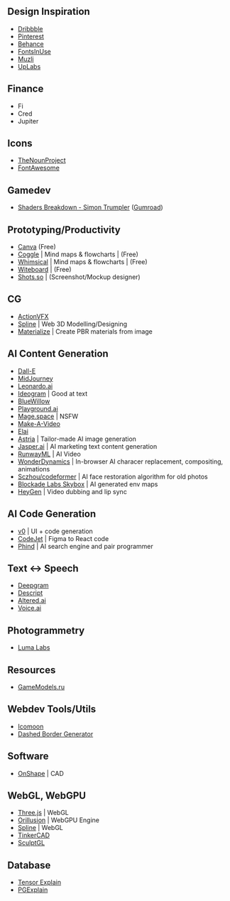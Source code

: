 ## Design Inspiration
- [Dribbble](https://dribbble.com)
- [Pinterest](https://pinterest.com)
- [Behance](https://www.behance.net)
- [FontsInUse](https://fontsinuse.com)
- [Muzli](https://muz.li)
- [UpLabs](https://www.uplabs.com)

## Finance
- Fi
- Cred
- Jupiter

## Icons
- [TheNounProject](https://thenounproject.com)
- [FontAwesome](https://fontawesome.com)

## Gamedev
- [Shaders Breakdown - Simon Trumpler](https://simonschreibt.de/) ([Gumroad](https://simonschreibt.gumroad.com/))

## Prototyping/Productivity
- [Canva](https://www.canva.com/) (Free)
- [Coggle](https://coggle.it/) | Mind maps & flowcharts | (Free)
- [Whimsical](https://whimsical.com/) | Mind maps & flowcharts | (Free)
- [Witeboard](https://witeboard.com/) | (Free)
- [Shots.so](https://shots.so/) | (Screenshot/Mockup designer)

## CG
- [ActionVFX](https://www.actionvfx.com/)
- [Spline](https://spline.design/) | Web 3D Modelling/Designing
- [Materialize](https://boundingboxsoftware.com/materialize/index.php) | Create PBR materials from image

## AI Content Generation
- [Dall-E](https://labs.openai.com/)
- [MidJourney](https://www.midjourney.com/)
- [Leonardo.ai](https://app.leonardo.ai/)
- [Ideogram](https://ideogram.ai/) | Good at text 
- [BlueWillow](https://www.bluewillow.ai/)
- [Playground.ai](https://playgroundai.com/)
- [Mage.space](https://www.mage.space/) | NSFW
- [Make-A-Video](https://makeavideo.studio/)
- [Elai](https://elai.io/)
- [Astria](https://www.strmr.com/) | Tailor-made AI image generation
- [Jasper.ai](https://app.jasper.ai/) | AI marketing text content generation
- [RunwayML](https://runwayml.com/) | AI Video
- [WonderDynamics](https://wonderdynamics.com/) | In-browser AI characer replacement, compositing, animations
- [Sczhou/codeformer](https://replicate.com/sczhou/codeformer) | AI face restoration algorithm for old photos
- [Blockade Labs Skybox](https://skybox.blockadelabs.com/) | AI generated env maps
- [HeyGen](https://labs.heygen.com/video-translate) | Video dubbing and lip sync

## AI Code Generation
- [v0](https://v0.dev/) | UI + code generation
- [CodeJet](https://www.codejet.ai/) | Figma to React code
- [Phind](https://www.phind.com/) | AI search engine and pair programmer

## Text <-> Speech
- [Deepgram](https://deepgram.com/)
- [Descript](https://www.descript.com/)
- [Altered.ai](https://www.altered.ai/)
- [Voice.ai](https://voice.ai/)

## Photogrammetry
- [Luma Labs](https://lumalabs.ai/)

## Resources
- [GameModels.ru](https://gamemodels.ru/)

## Webdev Tools/Utils
- [Icomoon](https://icomoon.io/app/)
- [Dashed Border Generator](https://kovart.github.io/dashed-border-generator/)

## Software
- [OnShape](https://www.onshape.com/en/) | CAD

## WebGL, WebGPU
- [Three.js](https://threejs.org/) | WebGL
- [Orillusion](https://www.orillusion.com/en/) | WebGPU Engine
- [Spline](https://spline.design/) | WebGL
- [TinkerCAD](https://www.tinkercad.com/)
- [SculptGL](https://stephaneginier.com/sculptgl/)

## Database
- [Tensor Explain](https://explain.tensor.ru/)
- [PGExplain](https://www.pgexplain.dev/)
